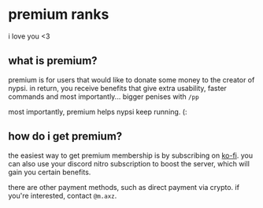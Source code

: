 # premium ranks

i love you <3

## what is premium?

premium is for users that would like to donate some money to the creator of nypsi. in return, you
receive benefits that give extra usability, faster commands and most importantly... bigger penises
with `/pp`

most importantly, premium helps nypsi keep running. (:

## how do i get premium?

the easiest way to get premium membership is by subscribing on
[ko-fi](https://ko-fi.com/tekoh/tiers). you can also use your discord nitro subscription to boost
the server, which will gain you certain benefits.

there are other payment methods, such as direct payment via crypto. if you're interested, contact
`@m.axz`.

